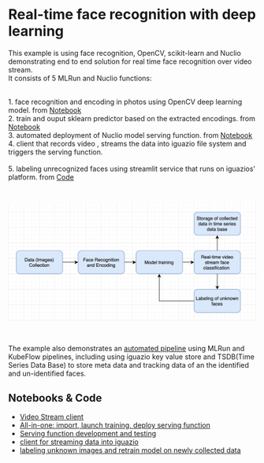 # Real-time face recognition with deep learning 

This example is using face recognition, OpenCV, scikit-learn and Nuclio demonstrating end to end solution for real time face recognition over video stream. 
<br>It consists of 5 MLRun and Nuclio functions:

<br>1. face recognition and encoding in photos using OpenCV deep learning model. from [Notebook](notebooks/face-recognition.ipynb)
<br>2. train and ouput sklearn predictor based on the extracted encodings. from [Notebook](notebooks/face-recognition.ipynb)
<br>3. automated deployment of Nuclio model serving function. from [Notebook](notebooks/nuclio-face-prediction.ipynb) 
<br>4. client that records video , streams the data into iguazio file system and triggers the serving function.  
<br>5. labeling unrecognized faces using streamlit service that runs on iguazios' platform. from [Code](./streamlit/dashboard.py)
 
<br><p align="center"><img src="workflow.png" width="600"/></p><br>

The example also demonstrates an [automated pipeline](notebooks/face-recognition.ipynb) using MLRun and KubeFlow pipelines, 
including using iguazio key value store and TSDB(Time Series Data Base) to store meta data and tracking data
of an the identified and un-identified faces.
## Notebooks & Code

* [Video Stream client](client/README.md)
* [All-in-one: import, launch training, deploy serving function](notebooks/face-recognition.ipynb)  
* [Serving function development and testing](notebooks/nuclio-face-prediction.ipynb)
* [client for streaming data into iguazio](./client/VideoCapture.py)
* [labeling unknown images and retrain model on newly collected data ](./streamlit/dashboard.py)  
